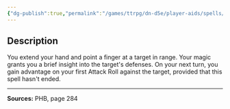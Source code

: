 ```yaml
---
{"dg-publish":true,"permalink":"/games/ttrpg/dn-d5e/player-aids/spells/cantrips/true-strike/","tags":["TTRPG/DND/5e","somatic","concentration","foreknowledge","Spell"],"noteIcon":""}
---
```



## Description
You extend your hand and point a finger at a target in range.
Your magic grants you a brief insight into the target's defenses.
On your next turn, you gain advantage on your first Attack Roll against the target, provided that this spell hasn't ended.

---

**Sources:** PHB, page 284
